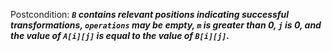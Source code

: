 Postcondition: ***`B` contains relevant positions indicating successful transformations, `operations` may be empty, `m` is greater than 0, `j` is 0, and the value of `A[i][j]` is equal to the value of `B[i][j]`.***